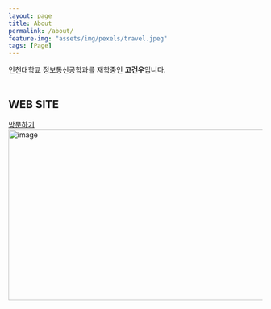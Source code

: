 ```yaml
---
layout: page
title: About
permalink: /about/
feature-img: "assets/img/pexels/travel.jpeg"
tags: [Page]
---
```


인천대학교 정보통신공학과를 재학중인 **고건우**입니다.<br>
<br>
## **WEB SITE**
[방문하기](https://ko-web.com/)
<img width="912" height="339" alt="image" src="https://github.com/user-attachments/assets/8399ab0a-baf3-41aa-bcab-4f0c6dc246b8" />
